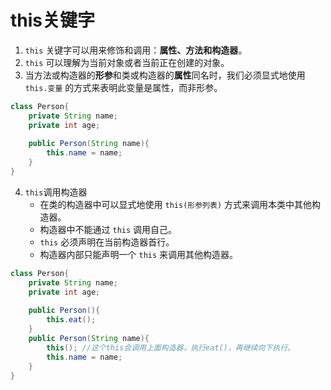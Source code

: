 # this关键字

1. `this` 关键字可以用来修饰和调用：**属性、方法和构造器**。
2. `this` 可以理解为当前对象或者当前正在创建的对象。
3. 当方法或构造器的**形参**和类或构造器的**属性**同名时，我们必须显式地使用 `this.变量` 的方式来表明此变量是属性，而非形参。

```java
class Person{
    private String name;
    private int age;
    
    public Person(String name){
        this.name = name;
    }
}
```

4. `this`调用构造器
   * 在类的构造器中可以显式地使用 `this(形参列表)` 方式来调用本类中其他构造器。
   * 构造器中不能通过 `this` 调用自己。
   * `this` 必须声明在当前构造器首行。
   * 构造器内部只能声明一个 `this` 来调用其他构造器。

```java
class Person{
    private String name;
    private int age;
    
    public Person(){
        this.eat();
    }
    public Person(String name){
        this(); //这个this会调用上面构造器，执行eat()，再继续向下执行。
        this.name = name;
    }
}
```

